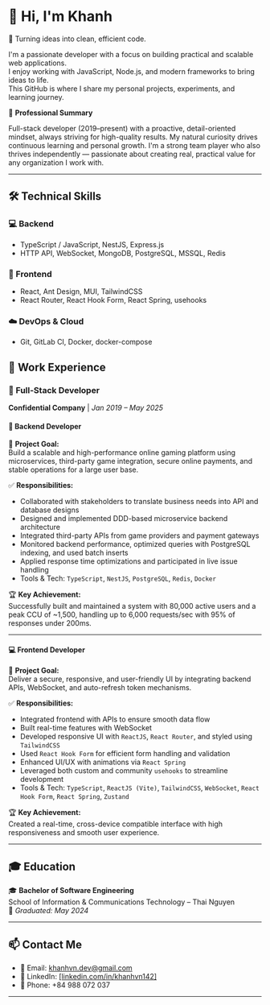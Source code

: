 # 👋 Hi, I'm Khanh

🚀 Turning ideas into clean, efficient code.

I'm a passionate developer with a focus on building practical and scalable web applications.  
I enjoy working with JavaScript, Node.js, and modern frameworks to bring ideas to life.  
This GitHub is where I share my personal projects, experiments, and learning journey.

🚀 **Professional Summary**  

Full-stack developer (2019–present) with a proactive, detail-oriented mindset, always striving for high-quality results. My natural curiosity drives continuous learning and personal growth. I'm a strong team player who also thrives independently — passionate about creating real, practical value for any organization I work with.

---

## 🛠️ Technical Skills

### 💻 Backend
- TypeScript / JavaScript, NestJS, Express.js  
- HTTP API, WebSocket, MongoDB, PostgreSQL, MSSQL, Redis  

### 🧩 Frontend
- React, Ant Design, MUI, TailwindCSS  
- React Router, React Hook Form, React Spring, usehooks  

### ☁️ DevOps & Cloud
- Git, GitLab CI, Docker, docker-compose  

## 💼 Work Experience

### 🔹 Full-Stack Developer  
**Confidential Company** | *Jan 2019 – May 2025*

#### 🔧 Backend Developer
🎯 **Project Goal:**  
Build a scalable and high-performance online gaming platform using microservices, third-party game integration, secure online payments, and stable operations for a large user base.

✅ **Responsibilities:**
- Collaborated with stakeholders to translate business needs into API and database designs  
- Designed and implemented DDD-based microservice backend architecture  
- Integrated third-party APIs from game providers and payment gateways  
- Monitored backend performance, optimized queries with PostgreSQL indexing, and used batch inserts  
- Applied response time optimizations and participated in live issue handling  
- Tools & Tech: `TypeScript`, `NestJS`, `PostgreSQL`, `Redis`, `Docker`

🏆 **Key Achievement:**  
Successfully built and maintained a system with 80,000 active users and a peak CCU of ~1,500, handling up to 6,000 requests/sec with 95% of responses under 200ms.

---

#### 💻 Frontend Developer
🎯 **Project Goal:**  
Deliver a secure, responsive, and user-friendly UI by integrating backend APIs, WebSocket, and auto-refresh token mechanisms.

✅ **Responsibilities:**
- Integrated frontend with APIs to ensure smooth data flow  
- Built real-time features with WebSocket  
- Developed responsive UI with `ReactJS`, `React Router`, and styled using `TailwindCSS`  
- Used `React Hook Form` for efficient form handling and validation  
- Enhanced UI/UX with animations via `React Spring`  
- Leveraged both custom and community `usehooks` to streamline development  
- Tools & Tech: `TypeScript`, `ReactJS (Vite)`, `TailwindCSS`, `WebSocket`, `React Hook Form`, `React Spring`, `Zustand`

🏆 **Key Achievement:**  
Created a real-time, cross-device compatible interface with high responsiveness and smooth user experience.

---

## 🎓 Education

🎓 **Bachelor of Software Engineering**  
School of Information & Communications Technology – Thai Nguyen  
📅 *Graduated: May 2024*

---

## 📫 Contact Me

- 📧 Email: khanhvn.dev@gmail.com  
- 💼 LinkedIn: [[linkedin.com/in/khanhvn142]  ](https://www.linkedin.com/in/khanhvn142)
- 📱 Phone: +84 988 072 037  

---


